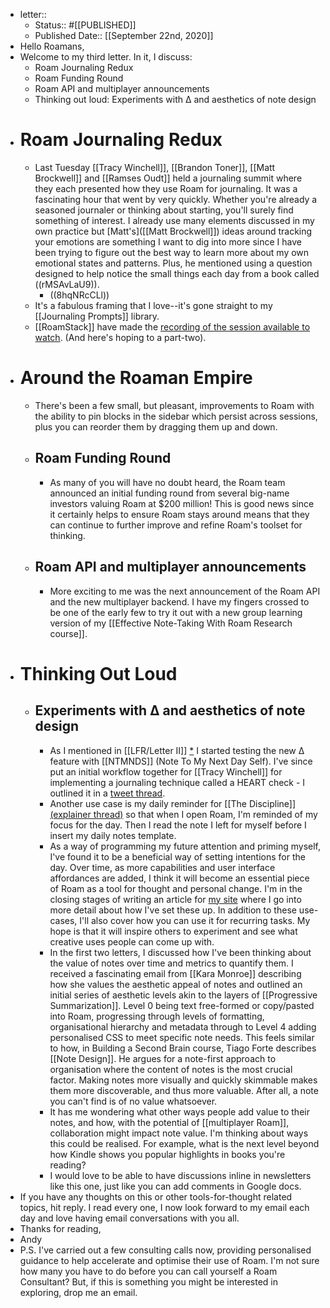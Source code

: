 - letter::
    - Status:: #[[PUBLISHED]]
    - Published Date:: [[September 22nd, 2020]]
- Hello Roamans,
- Welcome to my third letter. In it, I discuss:
    - Roam Journaling Redux
    - Roam Funding Round
    - Roam API and multiplayer announcements
    - Thinking out loud: Experiments with ∆ and aesthetics of note design
- # Roam Journaling Redux
    - Last Tuesday [[Tracy Winchell]], [[Brandon Toner]], [[Matt Brockwell]] and [[Ramses Oudt]] held a journaling summit where they each presented how they use Roam for journaling. It was a fascinating hour that went by very quickly. Whether you're already a seasoned journaler or thinking about starting, you'll surely find something of interest. I already use many elements discussed in my own practice but [Matt's]([[Matt Brockwell]]) ideas around tracking your emotions are something I want to dig into more since I have been trying to figure out the best way to learn more about my own emotional states and patterns. Plus, he mentioned using a question designed to help notice the small things each day from a book called ((rMSAvLaU9)).
        - ((8hqNRcCLl))
    - It's a fabulous framing that I love--it's gone straight to my [[Journaling Prompts]] library.
    - [[RoamStack]] have made the [recording of the session available to watch](https://www.roamstack.com/journaling-in-roam/). (And here's hoping to a part-two).
- # Around the Roaman Empire
    - There's been a few small, but pleasant, improvements to Roam with the ability to pin blocks in the sidebar which persist across sessions, plus you can reorder them by dragging them up and down.
    - ## Roam Funding Round
        - As many of you will have no doubt heard, the Roam team announced an initial funding round from several big-name investors valuing Roam at $200 million! This is good news since it certainly helps to ensure Roam stays around means that they can continue to further improve and refine Roam's toolset for thinking.
    - ## Roam API and multiplayer announcements
        - More exciting to me was the next announcement of the Roam API and the new multiplayer backend. I have my fingers crossed to be one of the early few to try it out with a new group learning version of my [[Effective Note-Taking With Roam Research course]].
- # Thinking Out Loud
    - ## Experiments with ∆ and aesthetics of note design
        - As I mentioned in [[LFR/Letter II]] [*](((WrQp5pEOp))) I started testing the new ∆ feature with [[NTMNDS]] (Note To My Next Day Self). I've since put an initial workflow together for [[Tracy Winchell]] for implementing a journaling technique called a HEART check - I outlined it in a [tweet thread](https://twitter.com/elaptics/status/1306707429149868032).
        - Another use case is my daily reminder for [[The Discipline]] [(explainer thread)](https://twitter.com/elaptics/status/1306569452222283776) so that when I open Roam, I'm reminded of my focus for the day. Then I read the note I left for myself before I insert my daily notes template.
        - As a way of programming my future attention and priming myself, I've found it to be a beneficial way of setting intentions for the day. Over time, as more capabilities and user interface affordances are added, I think it will become an essential piece of Roam as a tool for thought and personal change. I'm in the closing stages of writing an article for [my site](https://www.elaptics.co.uk) where I go into more detail about how I've set these up. In addition to these use-cases, I'll also cover how you can use it for recurring tasks. My hope is that it will inspire others to experiment and see what creative uses people can come up with.
        - In the first two letters, I discussed how I've been thinking about the value of notes over time and metrics to quantify them. I received a fascinating email from [[Kara Monroe]] describing how she values the aesthetic appeal of notes and outlined an initial series of aesthetic levels akin to the layers of [[Progressive Summarization]]. Level 0 being text free-formed or copy/pasted into Roam, progressing through levels of formatting, organisational hierarchy and metadata through to Level 4 adding personalised CSS to meet specific note needs. This feels similar to how, in Building a Second Brain course, Tiago Forte describes [[Note Design]]. He argues for a note-first approach to organisation where the content of notes is the most crucial factor. Making notes more visually and quickly skimmable makes them more discoverable, and thus more valuable. After all, a note you can't find is of no value whatsoever.
        - It has me wondering what other ways people add value to their notes, and how, with the potential of [[multiplayer Roam]], collaboration might impact note value. I'm thinking about ways this could be realised. For example, what is the next level beyond how Kindle shows you popular highlights in books you're reading?
        - I would love to be able to have discussions inline in newsletters like this one, just like you can add comments in Google docs.
- If you have any thoughts on this or other tools-for-thought related topics, hit reply. I read every one, I now look forward to my email each day and love having email conversations with you all.
- Thanks for reading,
- Andy
- P.S. I've carried out a few consulting calls now, providing personalised guidance to help accelerate and optimise their use of Roam. I'm not sure how many you have to do before you can call yourself a Roam Consultant? But, if this is something you might be interested in exploring, drop me an email.
